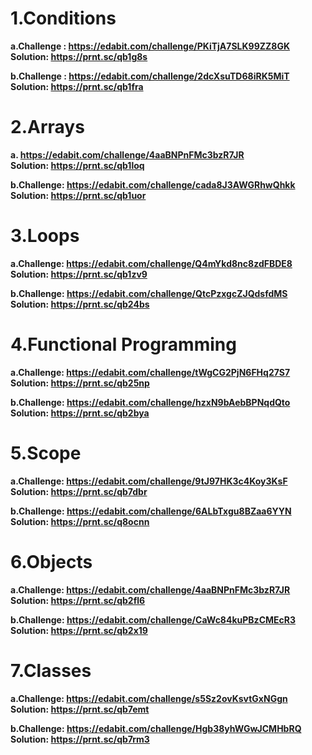 <h1>1.Conditions</h1>

<b>a.Challenge : https://edabit.com/challenge/PKiTjA7SLK99ZZ8GK </b><br>
<b>Solution: https://prnt.sc/qb1g8s</b>
  
<b>b.Challenge : https://edabit.com/challenge/2dcXsuTD68iRK5MiT </b><br>
<b>Solution: https://prnt.sc/qb1fra</b>

<h1>2.Arrays</h1>

<b>a. https://edabit.com/challenge/4aaBNPnFMc3bzR7JR </b><br>
<b>Solution: https://prnt.sc/qb1loq </b> 
  
<b>b.Challenge: https://edabit.com/challenge/cada8J3AWGRhwQhkk </b><br>
<b>Solution: https://prnt.sc/qb1uor </b> 

<h1>3.Loops</h1>

<b>a.Challenge: https://edabit.com/challenge/Q4mYkd8nc8zdFBDE8 </b><br>
<b>Solution: https://prnt.sc/qb1zv9 </b> 
  
<b>b.Challenge: https://edabit.com/challenge/QtcPzxgcZJQdsfdMS </b><br>
<b>Solution: https://prnt.sc/qb24bs </b> 

<h1>4.Functional Programming</h1>

<b>a.Challenge: https://edabit.com/challenge/tWgCG2PjN6FHq27S7 </b><br>
<b>Solution: https://prnt.sc/qb25np </b> 
  
<b>b.Challenge: https://edabit.com/challenge/hzxN9bAebBPNqdQto </b><br>
<b>Solution: https://prnt.sc/qb2bya </b> 

<h1>5.Scope</h1>

<b>a.Challenge: https://edabit.com/challenge/9tJ97HK3c4Koy3KsF </b><br>
<b>Solution: https://prnt.sc/qb7dbr </b> 
  
<b>b.Challenge: https://edabit.com/challenge/6ALbTxgu8BZaa6YYN </b><br>
<b>Solution: https://prnt.sc/q8ocnn </b> 

<h1>6.Objects</h1>

<b>a.Challenge: https://edabit.com/challenge/4aaBNPnFMc3bzR7JR </b><br>
<b>Solution: https://prnt.sc/qb2fl6 </b> 
  
<b>b.Challenge: https://edabit.com/challenge/CaWc84kuPBzCMEcR3 </b><br>
<b>Solution: https://prnt.sc/qb2x19 </b> 

<h1>7.Classes</h1>

<b>a.Challenge: https://edabit.com/challenge/s5Sz2ovKsvtGxNGgn </b><br>
<b>Solution: https://prnt.sc/qb7emt </b> 
  
<b>b.Challenge: https://edabit.com/challenge/Hgb38yhWGwJCMHbRQ </b><br>
<b>Solution: https://prnt.sc/qb7rm3 </b> 

